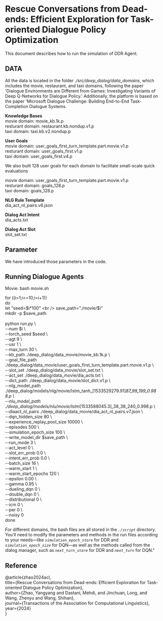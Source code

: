 # Rescue Conversations from Dead-ends: Efficient Exploration for Task-oriented Dialogue Policy Optimization<br />


This document describes how to run the simulation of DDR Agent.


## DATA

All the data is located in the folder _./src/deep_dialog/data_domains_, which includes the movie, restaurant, and taxi domains, following the paper 'Dialogue Environments are Different from Games: Investigating Variants of Deep Q-Networks for Dialogue Policy.' Additionally, the platform is based on the paper 'Microsoft Dialogue Challenge: Building End-to-End Task-Completion Dialogue Systems.

__Knowledge Bases__ <br />
movie domain: movie_kb.1k.p <br />
resturant domain: restaurant.kb.nondup.v1.p <br />
taxi domain: taxi.kb.v2.nondup.p <br />

__User Goals__ <br />
movie domain: user_goals_first_turn_template.part.movie.v1.p <br />
resturant domain: user_goals_first.v1.p <br />
taxi domain: user_goals_first.v4.p <br />

We also built 128 user goals for each domain to facilitate small-scale quick evaluations  <br />

movie domain: user_goals_first_turn_template.part.movie.v1.p <br />
resturant domain: goals_128.p <br />
taxi domain: goals_128.p <br />

__NLG Rule Template__ <br />
dia_act_nl_pairs.v6.json  <br />

__Dialog Act Intent__ <br />
dia_acts.txt <br />

__Dialog Act Slot__ <br />
slot_set.txt <br />


## Parameter

We have introduced those parameters in the code.

## Running Dialogue Agents

Movie: bash movie.sh   <br />

for ((i=1;i<=10;i=i+1)) <br />
do <br />
  let "seed=$i*100" <br />
	save_path="./movie/$i" <br />
	mkdir -p $save_path <br />
<br />
	python run.py \ <br />
	--num $i \ <br />
	--torch_seed $seed \ <br />
	--agt 9 \ <br />
	--usr 1 \ <br />
	--max_turn 30 \ <br />
	--kb_path ./deep_dialog/data_movie/movie_kb.1k.p \ <br />
	--goal_file_path ./deep_dialog/data_movie/user_goals_first_turn_template.part.movie.v1.p \ <br />
	--slot_set ./deep_dialog/data_movie/slot_set.txt \ <br />
	--act_set ./deep_dialog/data_movie/dia_acts.txt \ <br />
	--dict_path ./deep_dialog/data_movie/slot_dict.v1.p \ <br />
	--nlg_model_path ./deep_dialog/models/nlg/movie/lstm_tanh_[1533529279.91]_87_99_199_0.988.p \ <br />
	--nlu_model_path ./deep_dialog/models/nlu/movie/lstm_[1533588045.3]_38_38_240_0.998.p \ <br />
	--diaact_nl_pairs ./deep_dialog/data_movie/dia_act_nl_pairs.v7.json \ <br />
	--dqn_hidden_size 80 \ <br />
	--experience_replay_pool_size 10000 \ <br />
	--episodes 500 \ <br />
	--simulation_epoch_size 100 \ <br />
	--write_model_dir $save_path \ <br />
	--run_mode 3 \ <br />
	--act_level 0 \ <br />
	--slot_err_prob 0.0 \ <br />
	--intent_err_prob 0.0 \ <br />
	--batch_size 16 \ <br />
	--warm_start 1 \ <br />
	--warm_start_epochs 120 \ <br />
	--epsilon 0.00 \ <br />
	--gamma 0.95 \ <br />
	--dueling_dqn 0 \ <br />
	--double_dqn 0 \ <br />
	--distributional 0 \ <br />
	--icm 0 \ <br />
	--per 0 \ <br />
	--noisy 0 <br />
done  <br />

For different domains, the bash files are all stored in the _`./script`_ directory. You’ll need to modify the parameters and methods in the run files according to your needs—like _`simulation_epoch_store`_ for DDR and _`simulation_epoch_size`_ for DQN—as well as the methods called from the dialog manager, such as _`next_turn_store`_ for DDR and _`next_turn`_ for DQN."  <br />


## Reference


@article{zhao2024acl,  <br />
  title={Rescue Conversations from Dead-ends: Efficient Exploration for Task-oriented Dialogue Policy Optimization},  <br />
  author={Zhao, Yangyang and Dastani, Mehdi, and Jinchuan, Long, and Wang, Zhenyu  and Wang, Shihan},  <br />
  journal={Transactions of the Association for Computational Linguistics},  <br />
  year={2024}  <br />
}  <br />

